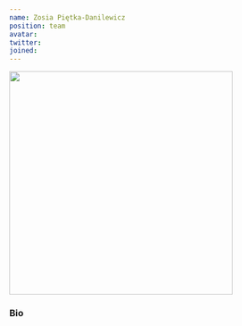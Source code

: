 ```yaml
---
name: Zosia Piętka-Danilewicz
position: team
avatar:
twitter: 
joined: 
---
```


<img width="400" src="{{site.baseurl}}/images/people/{{page.avatar}}" data-action="zoom">

### Bio




